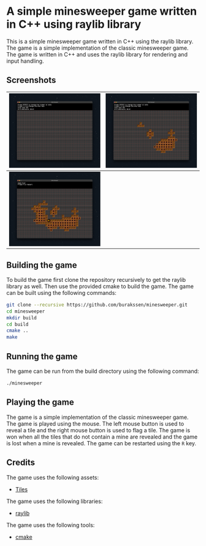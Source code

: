 # A simple minesweeper game written in C++ using raylib library

This is a simple minesweeper game written in C++ using the raylib library. The game is a simple implementation of the classic minesweeper game. The game is written in C++ and uses the raylib library for rendering and input handling.

## Screenshots

| <img src="screenshots/1.png"> | <img src="screenshots/2.png"> |
| ----------------------------- | ----------------------------- |
| <img src="screenshots/3.png"> |                               |

## Building the game

To build the game first clone the repository recursively to get the raylib library as well. Then use the provided cmake to build the game. The game can be built using the following commands:

```sh
git clone --recursive https://github.com/burakssen/minesweeper.git
cd minesweeper
mkdir build
cd build
cmake ..
make
```

## Running the game

The game can be run from the build directory using the following command:

```sh
./minesweeper
```

## Playing the game

The game is a simple implementation of the classic minesweeper game. The game is played using the mouse. The left mouse button is used to reveal a tile and the right mouse button is used to flag a tile. The game is won when all the tiles that do not contain a mine are revealed and the game is lost when a mine is revealed. The game can be restarted using the `R` key.

## Credits

The game uses the following assets:

- [Tiles](https://kia.itch.io/16x16-tileset-for-minesweeper)

The game uses the following libraries:

- [raylib](https://www.raylib.com/)

The game uses the following tools:

- [cmake](https://cmake.org/)
